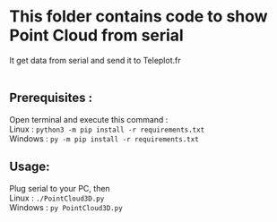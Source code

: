 # This folder contains code to show Point Cloud from serial
It get data from serial and send it to Teleplot.fr
<br /><br />

## Prerequisites : 
Open terminal and execute this command :  
Linux : `python3 -m pip install -r requirements.txt`  
Windows : `py -m pip install -r requirements.txt`

## Usage:
Plug serial to your PC, then  
Linux : `./PointCloud3D.py`  
Windows : `py PointCloud3D.py`